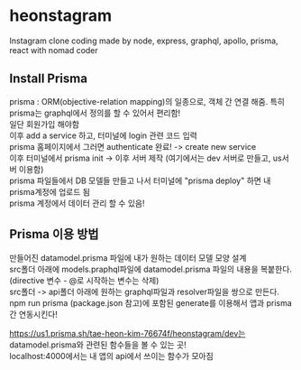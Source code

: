 # heonstagram
Instagram clone coding made by node, express, graphql, apollo, prisma, react with nomad coder


## Install Prisma
prisma : ORM(objective-relation mapping)의 일종으로, 객체 간 연결 해줌. 특히 prisma는 graphql에서 정의를 할 수 있어서 편리함!  
일단 회원가입 해야함  
이후 add a service 하고, 터미널에 login 관련 코드 입력  
prisma 홈페이지에서 그러면 authenticate 완료! -> create new service  
이후 터미널에서 prisma init -> 이후 서버 제작 (여기에서는 dev 서버로 만들고, us서버 이용함)  
prisma 파일들에서 DB 모델들 만들고 나서 터미널에 "prisma deploy" 하면 내 prisma계정에 업로드 됨  
prisma 계정에서 데이터 관리 할 수 있음!


## Prisma 이용 방법
만들어진 datamodel.prisma 파일에 내가 원하는 데이터 모델 모양 설계  
src폴더 아래에 models.praphql파일에 datamodel.prisma 파일의 내용을 복붙한다. (directive 변수 - @로 시작하는 변수는 삭제)  
src폴더 -> api폴더 아래에 원하는 graphql파일과 resolver파일을 쌍으로 만든다.  
npm run prisma (package.json 참고)에 포함된 generate를 이용해서 앱과 prisma 간 연동시킨다!  

https://us1.prisma.sh/tae-heon-kim-76674f/heonstagram/dev는 datamodel.prisma와 관련된 함수들을 볼 수 있는 곳!  
localhost:4000에서는 내 앱의 api에서 쓰이는 함수가 모아짐  
